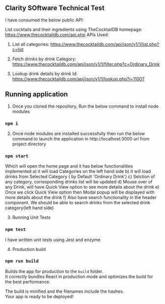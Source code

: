 ## Clarity SOftware Technical Test

I have consumed the below public API:

List cocktails and their ingredients using TheCocktailDB
homepage: https://www.thecocktaildb.com/api.php
APIs Used:

1. List all categories: https://www.thecocktaildb.com/api/json/v1/1/list.php?c=list
2. Fetch drinks by drink Category:
   https://www.thecocktaildb.com/api/json/v1/1/filter.php?c=Ordinary_Drink

3. Lookup drink details by drink Id:
   https://www.thecocktaildb.com/api/json/v1/1/lookup.php?i=11007

## Running application

1. Once you cloned the repository, Run the below command to install node modules

### `npm i`

2. Once node modules are installed successfully then run the below command to launch the application in http://localhost:3000 url from project directory

### `npm start`

Which will open the home page and it has below functionalities implemented
a) it will load Categories on the left hand side
b) it will load drinks from Selected Category ( by Default 'Ordinary Drink')
c) Selction of any category, corresponding drinks list will be updated
d) Mouse over of any Drink, will have Quick View option to see more details about the drink
e) Once we click Quick View option then Modal popup will be displayed with more details about the drink
f) Also have search functionality in the header component. We should be able to search drinks from the selected drink category(left hand side)

3. Running Unit Tests

### `npm test`

I have written unit tests using Jest and enzyme

4. Production build

### `npm run build`

Builds the app for production to the `build` folder.<br />
It correctly bundles React in production mode and optimizes the build for the best performance.

The build is minified and the filenames include the hashes.<br />
Your app is ready to be deployed!
